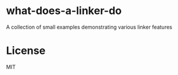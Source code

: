 # what-does-a-linker-do

A collection of small examples demonstrating various linker features

# License

MIT
